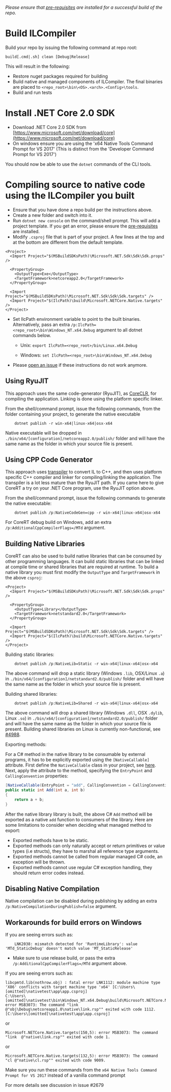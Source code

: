 _Please ensure that [pre-requisites](prerequisites-for-building.md) are installed for a successful build of the repo._

# Build ILCompiler #

Build your repo by issuing the following command at repo root:

```
build[.cmd|.sh] clean [Debug|Release]
```

This will result in the following:

- Restore nuget packages required for building
- Build native and managed components of ILCompiler. The final binaries are placed to `<repo_root>\bin\<OS>.<arch>.<Config>\tools`.
- Build and run tests

# Install .NET Core 2.0 SDK

* Download .NET Core 2.0 SDK from [https://www.microsoft.com/net/download/core](https://www.microsoft.com/net/download/core)
* On windows ensure you are using the 'x64 Native Tools Command Prompt for VS 2017'
    (This is distinct from the 'Developer Command Prompt for VS 2017')

You should now be able to use the `dotnet` commands of the CLI tools.

# Compiling source to native code using the ILCompiler you built #

* Ensure that you have done a repo build per the instructions above.
* Create a new folder and switch into it. 
* Run `dotnet new console` on the command/shell prompt. This will add a project template. If you get an error, please ensure the [pre-requisites](prerequisites-for-building.md) are installed. 
* Modify `.csproj` file that is part of your project. A few lines at the top and at the bottom are different from the default template.

```
<Project>
  <Import Project="$(MSBuildSDKsPath)\Microsoft.NET.Sdk\Sdk\Sdk.props" />

  <PropertyGroup>
    <OutputType>Exe</OutputType>
    <TargetFramework>netcoreapp2.0</TargetFramework>
  </PropertyGroup>

  <Import Project="$(MSBuildSDKsPath)\Microsoft.NET.Sdk\Sdk\Sdk.targets" />
  <Import Project="$(IlcPath)\build\Microsoft.NETCore.Native.targets" />
</Project>
```

* Set IlcPath environment variable to point to the built binaries. Alternatively, pass an extra `/p:IlcPath=<repo_root>\bin\Windows_NT.x64.Debug` argument to all dotnet commands below.

    * Unix: `export IlcPath=<repo_root>/bin/Linux.x64.Debug`

    * Windows: `set IlcPath=<repo_root>\bin\Windows_NT.x64.Debug`

* Please [open an issue](https://github.com/dotnet/corert/issues) if these instructions do not work anymore.

## Using RyuJIT ##

This approach uses the same code-generator (RyuJIT), as [CoreCLR](https://github.com/dotnet/coreclr), for compiling the application. Linking is done using the platform specific linker.

From the shell/command prompt, issue the following commands, from the folder containing your project, to generate the native executable

``` 
    dotnet publish -r win-x64|linux-x64|osx-x64 
``` 

Native executable will be dropped in `./bin/x64/[configuration]/netcoreapp2.0/publish/` folder and will have the same name as the folder in which your source file is present.

## Using CPP Code Generator ##

This approach uses [transpiler](https://en.wikipedia.org/wiki/Source-to-source_compiler) to convert IL to C++, and then uses platform specific C++ compiler and linker for compiling/linking the application. The transpiler is a lot less mature than the RyuJIT path. If you came here to give CoreRT a try on your .NET Core program, use the RyuJIT option above.

From the shell/command prompt, issue the following commands to generate the native executable:

``` 
    dotnet publish /p:NativeCodeGen=cpp -r win-x64|linux-x64|osx-x64 
```

For CoreRT debug build on Windows, add an extra `/p:AdditionalCppCompilerFlags=/MTd` argument.

## Building Native Libraries ##

CoreRT can also be used to build native libraries that can be consumed by other programming languages. It can build static libraries that can be linked at compile time or shared libraries that are required at runtime. To build a native library you must first modify the `OutputType` and `TargetFramework` in the above `csproj`:

```
<Project>
  <Import Project="$(MSBuildSDKsPath)\Microsoft.NET.Sdk\Sdk\Sdk.props" />

  <PropertyGroup>
    <OutputType>Library</OutputType>
    <TargetFramework>netstandard2.0</TargetFramework>
  </PropertyGroup>

  <Import Project="$(MSBuildSDKsPath)\Microsoft.NET.Sdk\Sdk\Sdk.targets" />
  <Import Project="$(IlcPath)\build\Microsoft.NETCore.Native.targets" />
</Project>
```

Building static libraries:

``` 
    dotnet publish /p:NativeLib=Static -r win-x64|linux-x64|osx-x64
```

The above command will drop a static library (Windows `.lib`, OSX/Linux `.a`) in `./bin/x64/[configuration]/netstandard2.0/publish/` folder and will have the same name as the folder in which your source file is present.

Building shared libraries:

``` 
    dotnet publish /p:NativeLib=Shared -r win-x64|linux-x64|osx-x64
```

The above command will drop a shared library (Windows `.dll`, OSX `.dylib`, Linux `.so`) in `./bin/x64/[configuration]/netstandard2.0/publish/` folder and will have the same name as the folder in which your source file is present. Building shared libraries on Linux is currently non-functional, see [#4988](https://github.com/dotnet/corert/issues/4988).

Exporting methods:

For a C# method in the native library to be consumable by external programs, it has to be explicitly exported using the `[NativeCallable]` attribute. First define the `NativeCallable` class in your project, see [here](https://github.com/dotnet/corert/blob/master/tests/src/Simple/SharedLibrary/NativeCallable.cs). Next, apply the attribute to the method, specifying the `EntryPoint` and `CallingConvention` properties:

```csharp
[NativeCallable(EntryPoint = "add", CallingConvention = CallingConvention.StdCall)]
public static int Add(int a, int b)
{
    return a + b;
}
```

After the native library library is built, the above C# `Add` method will be exported as a native `add` function to consumers of the library. Here are some limitations to consider when deciding what managed method to export:

* Exported methods have to be static.
* Exported methods can only naturally accept or return primitives or value types (i.e structs), they have to marshal all reference type arguments.
* Exported methods cannot be called from regular managed C# code, an exception will be thrown.
* Exported methods cannot use regular C# exception handling, they should return error codes instead.

## Disabling Native Compilation ##

Native compilation can be disabled during publishing by adding an extra `/p:NativeCompilationDuringPublish=false` argument.

## Workarounds for build errors on Windows ##

If you are seeing errors such as:

```
    LNK2038: mismatch detected for 'RuntimeLibrary': value 'MTd_StaticDebug' doesn't match value 'MT_StaticRelease'
```

- Make sure to use release build, or pass the extra `/p:AdditionalCppCompilerFlags=/MTd` argument above.

If you are seeing errors such as:

```
libcpmtd.lib(nothrow.obj) : fatal error LNK1112: module machine type 'X86' conflicts with target machine type 'x64' [C:\Users\[omitted]\nativetest\app\app.csproj]
C:\Users\[omitted]\nativetest\bin\Windows_NT.x64.Debug\build\Microsoft.NETCore.Native.targets(151,5): error MSB3073: The command "link  @"obj\Debug\netcoreapp1.0\native\link.rsp"" exited with code 1112. [C:\Users\[omitted]\nativetest\app\app.csproj]
```

or 

```
Microsoft.NETCore.Native.targets(150,5): error MSB3073: The command "link  @"native\link.rsp"" exited with code 1.
```

or

```
Microsoft.NETCore.Native.targets(132,5): error MSB3073: The command "cl @"native\cl.rsp"" exited with code 9009.
```

Make sure you run these commands from the `x64 Native Tools Command Prompt for VS 2017` instead of a vanilla command prompt

For more details see discussion in issue #2679
